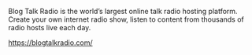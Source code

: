 Blog Talk Radio is the world’s largest online talk radio hosting platform. Create your own internet radio show, listen to content from thousands of radio hosts live each day.

https://blogtalkradio.com/
